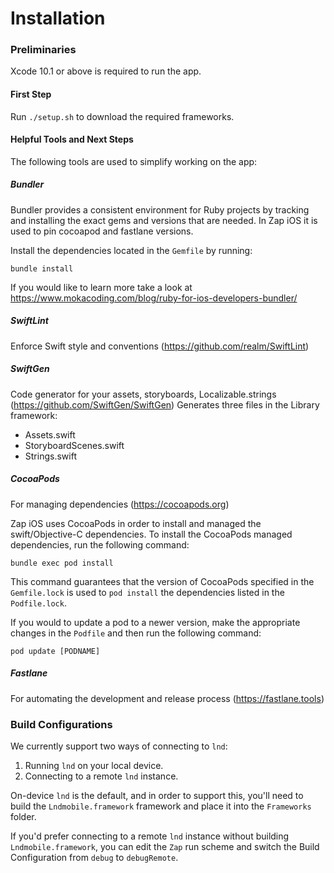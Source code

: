 # Installation

### Preliminaries

Xcode 10.1 or above is required to run the app.

#### First Step
Run `./setup.sh` to download the required frameworks.

#### Helpful Tools and Next Steps

The following tools are used to simplify working on the app:

##### Bundler

Bundler provides a consistent environment for Ruby projects by tracking and installing the exact gems and versions that are needed. In Zap iOS it is used to pin cocoapod and fastlane versions.

Install the dependencies located in the `Gemfile` by running:

```
bundle install
```

If you would like to learn more take a look at https://www.mokacoding.com/blog/ruby-for-ios-developers-bundler/

##### SwiftLint

Enforce Swift style and conventions (https://github.com/realm/SwiftLint)

##### SwiftGen

Code generator for your assets, storyboards, Localizable.strings (https://github.com/SwiftGen/SwiftGen)
Generates three files in the Library framework:

* Assets.swift
* StoryboardScenes.swift
* Strings.swift

##### CocoaPods

For managing dependencies (https://cocoapods.org)

Zap iOS uses CocoaPods in order to install and managed the swift/Objective-C dependencies. To install the CocoaPods managed dependencies, run the following command:

```
bundle exec pod install
```

This command guarantees that the version of CocoaPods specified in the `Gemfile.lock` is used to `pod install` the dependencies listed in the `Podfile.lock`.

If you would to update a pod to a newer version, make the appropriate changes in the `Podfile` and then run the following command:

```
pod update [PODNAME]
```

##### Fastlane

For automating the development and release process (https://fastlane.tools)

### Build Configurations

We currently support two ways of connecting to `lnd`:

1. Running `lnd` on your local device.
2. Connecting to a remote `lnd` instance.

On-device `lnd` is the default, and in order to support this, you'll need to build the
`Lndmobile.framework` framework and place it into the `Frameworks` folder.

If you'd prefer connecting to a remote `lnd` instance without building `Lndmobile.framework`,
you can edit the `Zap` run scheme and switch the Build Configuration from `debug` to `debugRemote`.
